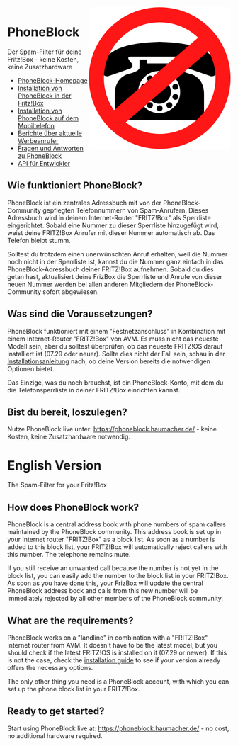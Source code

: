 <img align="right" src="phoneblock/src/main/webapp/app-logo.svg"/>

# PhoneBlock
Der Spam-Filter für deine Fritz!Box - keine Kosten, keine Zusatzhardware

* [PhoneBlock-Homepage](https://phoneblock.haumacher.de/)
* [Installation von PhoneBlock in der Fritz!Box](https://phoneblock.haumacher.de/phoneblock/setup.jsp)
* [Installation von PhoneBlock auf dem Mobiltelefon](https://phoneblock.haumacher.de/phoneblock/setup-android/)
* [Berichte über aktuelle Werbeanrufer](https://phoneblock.haumacher.de/phoneblock/status.jsp)
* [Fragen und Antworten zu PhoneBlock](https://phoneblock.haumacher.de/phoneblock/faq.jsp)
* [API für Entwickler](https://phoneblock.haumacher.de/phoneblock/api/)

## Wie funktioniert PhoneBlock?

PhoneBlock ist ein zentrales Adressbuch mit von der PhoneBlock-Community gepflegten Telefonnummern von Spam-Anrufern. Dieses Adressbuch wird in deinem Internet-Router "FRITZ!Box" als Sperrliste eingerichtet. Sobald eine Nummer zu dieser Sperrliste hinzugefügt wird, weist deine FRITZ!Box Anrufer mit dieser Nummer automatisch ab. Das Telefon bleibt stumm.

Solltest du trotzdem einen unerwünschten Anruf erhalten, weil die Nummer noch nicht in der Sperrliste ist, kannst du die Nummer ganz einfach in das PhoneBlock-Adressbuch deiner FRITZ!Box aufnehmen. Sobald du dies getan hast, aktualisiert deine FrizBox die Sperrliste und Anrufe von dieser neuen Nummer werden bei allen anderen Mitgliedern der PhoneBlock-Community sofort abgewiesen.

## Was sind die Voraussetzungen?

PhoneBlock funktioniert mit einem "Festnetzanschluss" in Kombination mit einem Internet-Router "FRITZ!Box" von AVM. Es muss nicht das neueste Modell sein, aber du solltest überprüfen, ob das neueste FRITZ!OS darauf installiert ist (07.29 oder neuer). Sollte dies nicht der Fall sein, schau in der [Installationsanleitung](https://phoneblock.haumacher.de/phoneblock/setup.jsp) nach, ob deine Version bereits die notwendigen Optionen bietet.

Das Einzige, was du noch brauchst, ist ein PhoneBlock-Konto, mit dem du die Telefonsperrliste in deiner FRITZ!Box einrichten kannst.

## Bist du bereit, loszulegen?

Nutze PhoneBlock live unter: https://phoneblock.haumacher.de/ - keine Kosten, keine Zusatzhardware notwendig.



# English Version
The Spam-Filter for your Fritz!Box

## How does PhoneBlock work?

PhoneBlock is a central address book with phone numbers of spam callers maintained by the PhoneBlock community. This address book is set up in your Internet router "FRITZ!Box" as a block list. As soon as a number is added to this block list, your FRITZ!Box will automatically reject callers with this number. The telephone remains mute.

If you still receive an unwanted call because the number is not yet in the block list, you can easily add the number to the block list in your FRITZ!Box. As soon as you have done this, your FrizBox will update the central PhoneBlock address bock and calls from this new number will be immediately rejected by all other  members of the PhoneBlock community.

## What are the requirements?

PhoneBlock works on a "landline" in combination with a "FRITZ!Box" internet router from AVM. It doesn't have to be the latest model, but you should check if the latest FRITZ!OS is installed on it (07.29 or newer). If this is not the case, check the [installation guide](https://phoneblock.haumacher.de/phoneblock/setup.jsp) to see if your version already offers the necessary options.

The only other thing you need is a PhoneBlock account, with which you can set up the phone block list in your FRITZ!Box.

## Ready to get started?

Start using PhoneBlock live at: https://phoneblock.haumacher.de/ - no cost, no additional hardware required.
